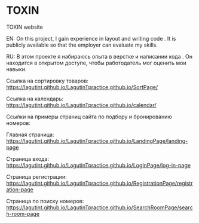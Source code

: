 # TOXIN
TOXIN website


EN: On this project, I gain experience in layout and writing code . It is publicly available so that the employer can evaluate my skills.

RU: В этом проекте я набираюсь опыта в верстке и написании кода . Он находится в открытом доступе, чтобы работодатель мог оценить мои навыки.

Ссылка на сортировку товаров: https://lagutint.github.io/LagutinTpractice.github.io/SortPage/

Ссылка на календарь: https://lagutint.github.io/LagutinTpractice.github.io/calendar/

Ссылки на примеры страниц сайта по подбору и бронированию номеров:

  Главная страница: https://lagutint.github.io/LagutinTpractice.github.io/LandingPage/landing-page
  
  Страница входа: https://lagutint.github.io/LagutinTpractice.github.io/LogInPage/log-in-page
  
  Страница регистрации: https://lagutint.github.io/LagutinTpractice.github.io/RegistrationPage/registration-page
  
  Страница по поиску номеров: https://lagutint.github.io/LagutinTpractice.github.io/SearchRoomPage/search-room-page
